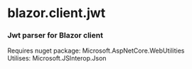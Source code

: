 # blazor.client.jwt
### Jwt parser for Blazor client    
Requires nuget package: Microsoft.AspNetCore.WebUtilities    
Utilises: Microsoft.JSInterop.Json 

